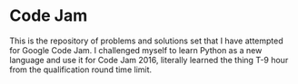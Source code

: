# Code Jam

This is the repository of problems and solutions set that I have attempted for Google Code Jam. I challenged myself to learn Python as a new language and use it for Code Jam 2016, literally learned the thing T-9 hour from the qualification round time limit.